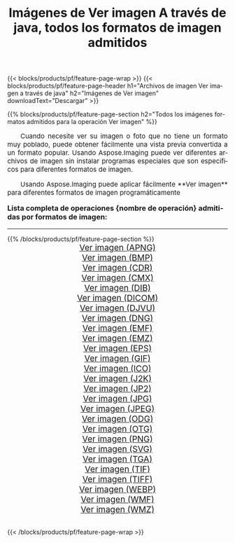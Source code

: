 ﻿---
title: Imágenes de Ver imagen A través de java, todos los formatos de imagen admitidos 
weight: 3920
url: /es/java/viewer/ 
lang: es
langdirlevel: 2
locales: zh-hans,ja,it,ru,de,es,fr,nl,id,lt,pl,pt,vi,tr,ko,zh-hant,ar,hi,th,sv,cs,uk,he
description: Usando Aspose.Imaging puede fácilmente Ver imagen imágenes a través de java
---

{{< blocks/products/pf/feature-page-wrap >}}
{{< blocks/products/pf/feature-page-header h1="Archivos de imagen Ver imagen a través de java" h2="Imágenes de Ver imagen" downloadText="Descargar" >}}


{{% blocks/products/pf/feature-page-section  h2="Todos los imágenes formatos admitidos para la operación Ver imagen" %}}
<p align="justify" style="text-indent:2em;font-size:15px;">
Cuando necesite ver su imagen o foto que no tiene un formato muy poblado, puede obtener fácilmente una vista previa convertida a un formato popular. Usando Aspose.Imaging puede ver diferentes archivos de imagen sin instalar programas especiales que son específicos para diferentes formatos de imagen.
</p>
<p align="justify" style="text-indent:2em;font-size:15px;">
Usando Aspose.Imaging puede aplicar fácilmente **Ver imagen** para diferentes formatos de imagen programáticamente
</p>
<h3 style="margin-top:16px;">
Lista completa de operaciones {nombre de operación} admitidas por formatos de imagen:
</h3>
<hr/>
{{% /blocks/products/pf/feature-page-section %}}
<div class="container-fluid productfamilypage bg-gray">
    <div class="convertypes bg-gray agp-content section">
        <div class="container">
		<div class="row other-converters" style="gap: 10px;font-size: 19px;text-align:center;">
		    <div class='col-md-3 other-converter remove-lp remove-rp'><a href="/imaging/es/java/viewer/apng/" style="padding:15px;">Ver imagen (APNG)</a></div><div class='col-md-3 other-converter remove-lp remove-rp'><a href="/imaging/es/java/viewer/bmp/" style="padding:15px;">Ver imagen (BMP)</a></div><div class='col-md-3 other-converter remove-lp remove-rp'><a href="/imaging/es/java/viewer/cdr/" style="padding:15px;">Ver imagen (CDR)</a></div><div class='col-md-3 other-converter remove-lp remove-rp'><a href="/imaging/es/java/viewer/cmx/" style="padding:15px;">Ver imagen (CMX)</a></div><div class='col-md-3 other-converter remove-lp remove-rp'><a href="/imaging/es/java/viewer/dib/" style="padding:15px;">Ver imagen (DIB)</a></div><div class='col-md-3 other-converter remove-lp remove-rp'><a href="/imaging/es/java/viewer/dicom/" style="padding:15px;">Ver imagen (DICOM)</a></div><div class='col-md-3 other-converter remove-lp remove-rp'><a href="/imaging/es/java/viewer/djvu/" style="padding:15px;">Ver imagen (DJVU)</a></div><div class='col-md-3 other-converter remove-lp remove-rp'><a href="/imaging/es/java/viewer/dng/" style="padding:15px;">Ver imagen (DNG)</a></div><div class='col-md-3 other-converter remove-lp remove-rp'><a href="/imaging/es/java/viewer/emf/" style="padding:15px;">Ver imagen (EMF)</a></div><div class='col-md-3 other-converter remove-lp remove-rp'><a href="/imaging/es/java/viewer/emz/" style="padding:15px;">Ver imagen (EMZ)</a></div><div class='col-md-3 other-converter remove-lp remove-rp'><a href="/imaging/es/java/viewer/eps/" style="padding:15px;">Ver imagen (EPS)</a></div><div class='col-md-3 other-converter remove-lp remove-rp'><a href="/imaging/es/java/viewer/gif/" style="padding:15px;">Ver imagen (GIF)</a></div><div class='col-md-3 other-converter remove-lp remove-rp'><a href="/imaging/es/java/viewer/ico/" style="padding:15px;">Ver imagen (ICO)</a></div><div class='col-md-3 other-converter remove-lp remove-rp'><a href="/imaging/es/java/viewer/j2k/" style="padding:15px;">Ver imagen (J2K)</a></div><div class='col-md-3 other-converter remove-lp remove-rp'><a href="/imaging/es/java/viewer/jp2/" style="padding:15px;">Ver imagen (JP2)</a></div><div class='col-md-3 other-converter remove-lp remove-rp'><a href="/imaging/es/java/viewer/jpg/" style="padding:15px;">Ver imagen (JPG)</a></div><div class='col-md-3 other-converter remove-lp remove-rp'><a href="/imaging/es/java/viewer/jpeg/" style="padding:15px;">Ver imagen (JPEG)</a></div><div class='col-md-3 other-converter remove-lp remove-rp'><a href="/imaging/es/java/viewer/odg/" style="padding:15px;">Ver imagen (ODG)</a></div><div class='col-md-3 other-converter remove-lp remove-rp'><a href="/imaging/es/java/viewer/otg/" style="padding:15px;">Ver imagen (OTG)</a></div><div class='col-md-3 other-converter remove-lp remove-rp'><a href="/imaging/es/java/viewer/png/" style="padding:15px;">Ver imagen (PNG)</a></div><div class='col-md-3 other-converter remove-lp remove-rp'><a href="/imaging/es/java/viewer/svg/" style="padding:15px;">Ver imagen (SVG)</a></div><div class='col-md-3 other-converter remove-lp remove-rp'><a href="/imaging/es/java/viewer/tga/" style="padding:15px;">Ver imagen (TGA)</a></div><div class='col-md-3 other-converter remove-lp remove-rp'><a href="/imaging/es/java/viewer/tif/" style="padding:15px;">Ver imagen (TIF)</a></div><div class='col-md-3 other-converter remove-lp remove-rp'><a href="/imaging/es/java/viewer/tiff/" style="padding:15px;">Ver imagen (TIFF)</a></div><div class='col-md-3 other-converter remove-lp remove-rp'><a href="/imaging/es/java/viewer/webp/" style="padding:15px;">Ver imagen (WEBP)</a></div><div class='col-md-3 other-converter remove-lp remove-rp'><a href="/imaging/es/java/viewer/wmf/" style="padding:15px;">Ver imagen (WMF)</a></div><div class='col-md-3 other-converter remove-lp remove-rp'><a href="/imaging/es/java/viewer/wmz/" style="padding:15px;">Ver imagen (WMZ)</a></div>
                </div>
        </div>
    </div>
</div>
<br/>

{{< /blocks/products/pf/feature-page-wrap >}}
